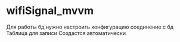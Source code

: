 # wifiSignal_mvvm
 
Для работы бд нужно настроить конфигурацию соединение с бд
Таблица для записи Создастся автоматически
